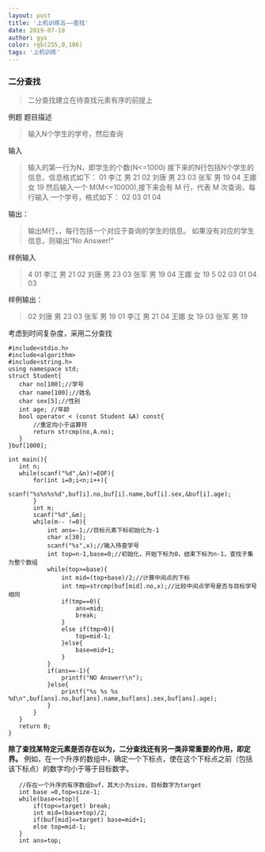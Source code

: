 ```yaml
---
layout: post
title: '上机训练五——查找'
date: 2019-07-18
author: gyx
color: rgb(255,0,106)
tags: '上机训练'
---
```

### 二分查找
>二分查找建立在待查找元素有序的前提上

例题
题目描述
>输入N个学生的学号，然后查询

输入
>输入的第一行为N，即学生的个数(N<=1000) 
>接下来的N行包括N个学生的信息，信息格式如下： 
>01 李江 男 21 
>02 刘唐 男 23 
>03 张军 男 19 
>04 王娜 女 19 
>然后输入一个 M(M<=10000),接下来会有 M 行，代表 M 次查询，每行输入 一个学号，格式如下：
 >02 
 >03 
 >01 
 >04 
 
 输出： 
 >输出M行，，每行包括一个对应于查询的学生的信息。 
 >如果没有对应的学生信息，则输出“No Answer!” 
 
 样例输入
 >4 
 >01 李江 男 21 
 >02 刘唐 男 23 
 >03 张军 男 19 
 >04 王娜 女 19 
 >5 
 >02 
 >03 
 >01 
 >04 
 >03 
 
 样例输出：
 >02 刘唐 男 23 
 >03 张军 男 19 
 >01 李江 男 21 
 >04 王娜 女 19 
 >03 张军 男 19 
 
 考虑到时间复杂度，采用二分查找
 
 ```
 #include<stdio.h>
#include<algorithm>
#include<string.h>
using namespace std;
struct Student{
	char no[100];//学号
	char name[100];//姓名
	char sex[5];//性别
	int age; //年龄
	bool operator < (const Student &A) const{
		//重定向小于运算符
		return strcmp(no,A.no); 
	} 
}buf[1000];

int main(){
	int n;
	while(scanf("%d",&n)!=EOF){
		for(int i=0;i<n;i++){
			scanf("%s%s%s%d",buf[i].no,buf[i].name,buf[i].sex,&buf[i].age);
		}
		int m;
		scanf("%d",&m);
		while(m-- !=0){
			int ans=-1;//目标元素下标初始化为-1
			char x[30];
			scanf("%s",x);//输入待查学号
			int top=n-1,base=0;//初始化，开始下标为0，结束下标为n-1，查找子集为整个数组
			while(top>=base){
				int mid=(top+base)/2;//计算中间点的下标
				int tmp=strcmp(buf[mid].no,x);//比较中间点学号是否与目标学号相同
				if(tmp==0){
					ans=mid;
					break;
				} 
				else if(tmp>0){
					top=mid-1;
				}else{
					base=mid+1;
				}
			} 
			if(ans==-1){
				printf("NO Answer!\n");
			}else{
				printf("%s %s %s %d\n",buf[ans].no,buf[ans].name,buf[ans].sex,buf[ans].age);
			}
		}
	}
	return 0;
} 
```


**除了查找某特定元素是否存在以为，二分查找还有另一类非常重要的作用，即定界。**
 例如，在一个升序的数组中，确定一个下标点，使在这个下标点之前（包括该下标点）的数字均小于等于目标数字。
 ```
 	//存在一个升序的有序数组buf，其大小为size，目标数字为target
	int base =0,top=size-1;
	while(base<=top){
		if(top<=target) break;
		int mid=(base+top)/2;
		if(buf[mid]<=target) base=mid+1;
		else top=mid-1;
	} 
	int ans=top;
```

 


